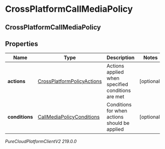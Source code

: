 # CrossPlatformCallMediaPolicy

## CrossPlatformCallMediaPolicy

## Properties

|Name | Type | Description | Notes|
|------------ | ------------- | ------------- | -------------|
| **actions** | [CrossPlatformPolicyActions](CrossPlatformPolicyActions) | Actions applied when specified conditions are met | [optional] |
| **conditions** | [CallMediaPolicyConditions](CallMediaPolicyConditions) | Conditions for when actions should be applied | [optional] |



_PureCloudPlatformClientV2 219.0.0_
